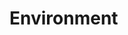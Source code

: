 # Environment

<!--
【environment】
本质上，我先有一个环境，目前是shopping mall。
top-view map
navigation map
semantic segmentation
interactive labels
-->